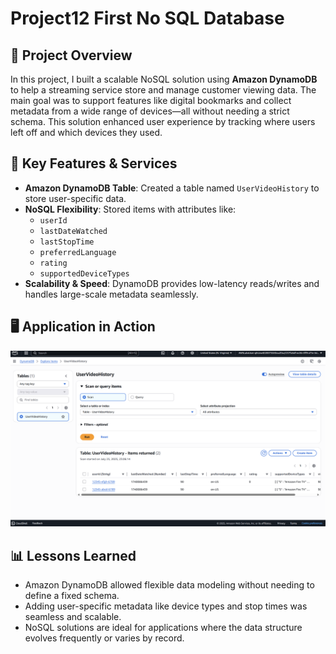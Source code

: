 # Project12 First No SQL Database

## 📌 Project Overview
In this project, I built a scalable NoSQL solution using **Amazon DynamoDB** to help a streaming service store and manage customer viewing data. The main goal was to support features like digital bookmarks and collect metadata from a wide range of devices—all without needing a strict schema. This solution enhanced user experience by tracking where users left off and which devices they used.

## 🚀 Key Features & Services
- **Amazon DynamoDB Table**: Created a table named `UserVideoHistory` to store user-specific data.
- **NoSQL Flexibility**: Stored items with attributes like:
  - `userId`
  - `lastDateWatched`
  - `lastStopTime`
  - `preferredLanguage`
  - `rating`
  - `supportedDeviceTypes`
- **Scalability & Speed**: DynamoDB provides low-latency reads/writes and handles large-scale metadata seamlessly.

## 🖥️ Application in Action
![DynamoDB Table](p12-1.png)

## 📊 Lessons Learned
- Amazon DynamoDB allowed flexible data modeling without needing to define a fixed schema.
- Adding user-specific metadata like device types and stop times was seamless and scalable.
- NoSQL solutions are ideal for applications where the data structure evolves frequently or varies by record.
